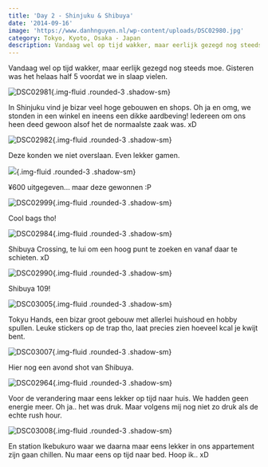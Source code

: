 ```yaml
---
title: 'Day 2 - Shinjuku & Shibuya'
date: '2014-09-16'
image: 'https://www.danhnguyen.nl/wp-content/uploads/DSC02980.jpg'
category: Tokyo, Kyoto, Osaka - Japan
description: Vandaag wel op tijd wakker, maar eerlijk gezegd nog steeds moe. Gisteren was het helaas half 5 voordat we in slaap vielen...
---
```


Vandaag wel op tijd wakker, maar eerlijk gezegd nog steeds moe. Gisteren was het helaas half 5 voordat we in slaap vielen.

![DSC02981](https://www.danhnguyen.nl/wp-content/uploads/DSC02981-575x1024.jpg){.img-fluid .rounded-3 .shadow-sm}

In Shinjuku vind je bizar veel hoge gebouwen en shops. Oh ja en omg, we stonden in een winkel en ineens een dikke aardbeving! Iedereen om ons heen deed gewoon alsof het de normaalste zaak was. xD

![DSC02982](https://www.danhnguyen.nl/wp-content/uploads/DSC02982-1024x575.jpg){.img-fluid .rounded-3 .shadow-sm}

Deze konden we niet overslaan. Even lekker gamen.

![](https://www.danhnguyen.nl/wp-content/uploads/DSC030131-1024x575.jpg){.img-fluid .rounded-3 .shadow-sm}

¥600 uitgegeven... maar deze gewonnen :P

![DSC02999](https://www.danhnguyen.nl/wp-content/uploads/DSC02999-1024x575.jpg){.img-fluid .rounded-3 .shadow-sm}

Cool bags tho!

![DSC02984](https://www.danhnguyen.nl/wp-content/uploads/DSC02984-1024x575.jpg){.img-fluid .rounded-3 .shadow-sm}

Shibuya Crossing, te lui om een hoog punt te zoeken en vanaf daar te schieten. xD

![DSC02990](https://www.danhnguyen.nl/wp-content/uploads/DSC02990-1024x575.jpg){.img-fluid .rounded-3 .shadow-sm}

Shibuya 109!

![DSC03005](https://www.danhnguyen.nl/wp-content/uploads/DSC03005-575x1024.jpg){.img-fluid .rounded-3 .shadow-sm}

Tokyu Hands, een bizar groot gebouw met allerlei huishoud en hobby spullen. Leuke stickers op de trap tho, laat precies zien hoeveel kcal je kwijt bent.

![DSC03007](https://www.danhnguyen.nl/wp-content/uploads/DSC03007-1024x575.jpg){.img-fluid .rounded-3 .shadow-sm}

Hier nog een avond shot van Shibuya.

<!-- <iframe src="//www.youtube.com/embed/pN3vy8Ne_PU?rel=0" frameborder="0" allowfullscreen></iframe> -->
<!-- Filmpje van Shibuya Crossing, busy right? xD -->

![DSC02964](https://www.danhnguyen.nl/wp-content/uploads/DSC02964-1024x575.jpg){.img-fluid .rounded-3 .shadow-sm}

Voor de verandering maar eens lekker op tijd naar huis. We hadden geen energie meer. Oh ja.. het was druk. Maar volgens mij nog niet zo druk als de echte rush hour.

![DSC03008](https://www.danhnguyen.nl/wp-content/uploads/DSC03008-1024x575.jpg){.img-fluid .rounded-3 .shadow-sm}

En station Ikebukuro waar we daarna maar eens lekker in ons appartement zijn gaan chillen. Nu maar eens op tijd naar bed. Hoop ik.. xD
